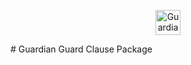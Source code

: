 <p align="center">
  <img alt="Guardian Logo" width="40px" src="Guardian Logo.png" />
</p>
# Guardian
Guard Clause Package
